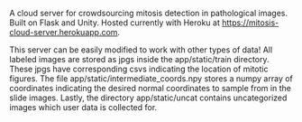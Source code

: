A cloud server for crowdsourcing mitosis detection in pathological images.
Built on Flask and Unity.
Hosted currently with Heroku at https://mitosis-cloud-server.herokuapp.com.

This server can be easily modified to work with other types of data!
All labeled images are stored as jpgs inside the app/static/train directory. These jpgs have corresponding csvs indicating the location of mitotic figures. The file app/static/intermediate_coords.npy stores a numpy array of coordinates indicating the desired normal coordinates to sample from in the slide images. Lastly, the directory app/static/uncat contains uncategorized images which user data is collected for.

